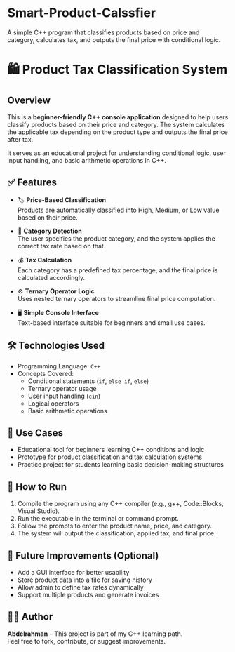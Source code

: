 # Smart-Product-Calssfier
A simple C++ program that classifies products based on price and category, calculates tax, and outputs the final price with conditional logic.

# 🛍️ Product Tax Classification System

## Overview

This is a **beginner-friendly C++ console application** designed to help users classify products based on their price and category. The system calculates the applicable tax depending on the product type and outputs the final price after tax.

It serves as an educational project for understanding conditional logic, user input handling, and basic arithmetic operations in C++.

## ✅ Features

- 🏷️ **Price-Based Classification**  
  Products are automatically classified into High, Medium, or Low value based on their price.

- 📂 **Category Detection**  
  The user specifies the product category, and the system applies the correct tax rate based on that.

- 💰 **Tax Calculation**  
  Each category has a predefined tax percentage, and the final price is calculated accordingly.

- ⚙️ **Ternary Operator Logic**  
  Uses nested ternary operators to streamline final price computation.

- 🖥️ **Simple Console Interface**  
  Text-based interface suitable for beginners and small use cases.

## 🛠️ Technologies Used

- Programming Language: `C++`  
- Concepts Covered:
  - Conditional statements (`if`, `else if`, `else`)
  - Ternary operator usage
  - User input handling (`cin`)
  - Logical operators
  - Basic arithmetic operations

## 🎯 Use Cases

- Educational tool for beginners learning C++ conditions and logic
- Prototype for product classification and tax calculation systems
- Practice project for students learning basic decision-making structures

## 🚀 How to Run

1. Compile the program using any C++ compiler (e.g., g++, Code::Blocks, Visual Studio).
2. Run the executable in the terminal or command prompt.
3. Follow the prompts to enter the product name, price, and category.
4. The system will output the classification, applied tax, and final price.

## 📌 Future Improvements (Optional)

- Add a GUI interface for better usability  
- Store product data into a file for saving history  
- Allow admin to define tax rates dynamically  
- Support multiple products and generate invoices

## 👨‍💻 Author

**Abdelrahman** – This project is part of my C++ learning path.  
Feel free to fork, contribute, or suggest improvements.
